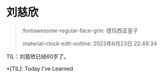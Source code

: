 # 刘慈欣

> :fontawesome-regular-face-grin: 德玛西亚皇子
>
> :material-clock-edit-outline: 2023年6月23日 22:48:34

TIL：刘慈欣已经60岁了。

*[TIL]: Today I've Learned
